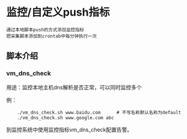 # 监控/自定义push指标

```
通过本地脚本push的方式添加监控指标
把采集脚本添加到crontab中每分钟执行一次
```
## 脚本介绍

### vm_dns_check

用途：监控本地主机dns解析是否正常，可以同时监控多个

例：
```
    ./vm_dns_check.sh www.baidu.com      # 不写名称默认名称为default
    ./vm_dns_check.sh www.google.com abc
```

到监控系统中使用监控指标vm_dns_check配置告警。
